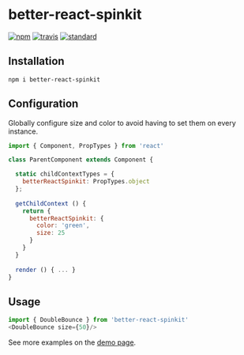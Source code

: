 # better-react-spinkit

[![npm][npm-image]][npm-url]
[![travis][travis-image]][travis-url]
[![standard][standard-image]][standard-url]

[npm-image]: https://img.shields.io/npm/v/better-react-spinkit.svg?style=flat-square
[npm-url]: https://www.npmjs.com/package/better-react-spinkit
[travis-image]: https://img.shields.io/travis/bentatum/better-react-spinkit.svg?style=flat-square
[travis-url]: https://travis-ci.org/bentatum/better-react-spinkit
[standard-image]: https://img.shields.io/badge/code%20style-standard-brightgreen.svg?style=flat-square
[standard-url]: http://npm.im/standard

## Installation
`npm i better-react-spinkit`

## Configuration
Globally configure size and color to avoid having to set them on every instance.
```javascript
import { Component, PropTypes } from 'react'

class ParentComponent extends Component {

  static childContextTypes = {
    betterReactSpinkit: PropTypes.object
  };
  
  getChildContext () {
    return {
      betterReactSpinkit: {
        color: 'green',
        size: 25
      }
    }
  }
  
  render () { ... }
}
```

## Usage
```javascript
import { DoubleBounce } from 'better-react-spinkit'
<DoubleBounce size={50}/>
```

See more examples on the [demo page](http://benjamintatum.com/better-react-spinkit).
